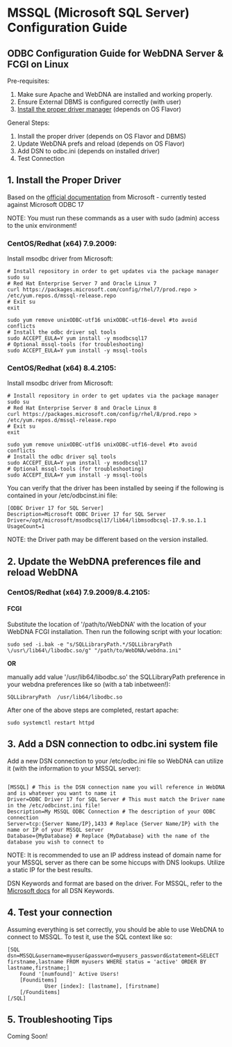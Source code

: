 # MSSQL (Microsoft SQL Server) Configuration Guide
## ODBC Configuration Guide for WebDNA Server & FCGI on Linux

Pre-requisites:
1. Make sure Apache and WebDNA are installed and working properly.
1. Ensure External DBMS is configured correctly (with user) 
1. [Install the proper driver manager](README.md) (depends on OS Flavor)

General Steps:
1. Install the proper driver (depends on OS Flavor and DBMS) 
1. Update WebDNA prefs and reload (depends on OS Flavor)
1. Add DSN to odbc.ini (depends on installed driver)
1. Test Connection

## 1. Install the Proper Driver
Based on the [official documentation](https://docs.microsoft.com/en-us/sql/connect/odbc/linux-mac/installing-the-microsoft-odbc-driver-for-sql-server?view=sql-server-ver15#17) from Microsoft - currently tested against Microsoft ODBC 17

NOTE: You must run these commands as a user with sudo (admin) access to the unix environment!

### CentOS/Redhat (x64) 7.9.2009:
Install msodbc driver from Microsoft:
```SHELL
# Install repository in order to get updates via the package manager
sudo su
# Red Hat Enterprise Server 7 and Oracle Linux 7
curl https://packages.microsoft.com/config/rhel/7/prod.repo > /etc/yum.repos.d/mssql-release.repo
# Exit su
exit

sudo yum remove unixODBC-utf16 unixODBC-utf16-devel #to avoid conflicts
# Install the odbc driver sql tools
sudo ACCEPT_EULA=Y yum install -y msodbcsql17
# Optional mssql-tools (for troubleshooting)
sudo ACCEPT_EULA=Y yum install -y mssql-tools
```

### CentOS/Redhat (x64) 8.4.2105:
Install msodbc driver from Microsoft:
```SHELL
# Install repository in order to get updates via the package manager
sudo su
# Red Hat Enterprise Server 8 and Oracle Linux 8
curl https://packages.microsoft.com/config/rhel/8/prod.repo > /etc/yum.repos.d/mssql-release.repo
# Exit su
exit

sudo yum remove unixODBC-utf16 unixODBC-utf16-devel #to avoid conflicts
# Install the odbc driver sql tools
sudo ACCEPT_EULA=Y yum install -y msodbcsql17
# Optional mssql-tools (for troubleshooting)
sudo ACCEPT_EULA=Y yum install -y mssql-tools
```

You can verify that the driver has been installed by seeing if the following is contained in your /etc/odbcinst.ini file:
```FILE
[ODBC Driver 17 for SQL Server]
Description=Microsoft ODBC Driver 17 for SQL Server
Driver=/opt/microsoft/msodbcsql17/lib64/libmsodbcsql-17.9.so.1.1
UsageCount=1
```
NOTE: the Driver path may be different based on the version installed.

## 2. Update the WebDNA preferences file and reload WebDNA
### CentOS/Redhat (x64) 7.9.2009/8.4.2105:
#### FCGI
Substitute the location of '/path/to/WebDNA' with the location of your WebDNA FCGI installation. Then run the following script with your location:
```SHELL
sudo sed -i.bak -e "s/SQLLibraryPath.*/SQLLibraryPath	\/usr\/lib64\/libodbc.so/g" "/path/to/WebDNA/webdna.ini"
```
<b>OR</b>

manually add value '/usr/lib64/libodbc.so' the SQLLibraryPath preference in your webdna preferences like so (with a tab inbetween!):
```FILE
SQLLibraryPath	/usr/lib64/libodbc.so
```
After one of the above steps are completed, restart apache:
 ```SHELL
sudo systemctl restart httpd
```

## 3. Add a DSN connection to odbc.ini system file
Add a new DSN connection to your /etc/odbc.ini file so WebDNA can utilize it (with the information to your MSSQL server):
```FILE

[MSSQL] # This is the DSN connection name you will reference in WebDNA and is whatever you want to name it
Driver=ODBC Driver 17 for SQL Server # This must match the Driver name in the /etc/odbcinst.ini file!
Description=My MSSQL ODBC Connection # The description of your ODBC connection
Server=tcp:{Server Name/IP},1433 # Replace {Server Name/IP} with the name or IP of your MSSQL server
Database={MyDatabase} # Replace {MyDatabase} with the name of the database you wish to connect to

```

NOTE: It is recommended to use an IP address instead of domain name for your MSSQL server as there can be some hiccups with DNS lookups. Utilize a static IP for the best results.

DSN Keywords and format are based on the driver. For MSSQL, refer to the [Microsoft docs](https://docs.microsoft.com/en-us/sql/connect/odbc/dsn-connection-string-attribute?view=sql-server-ver15) for all DSN Keywords.

## 4. Test your connection
Assuming everything is set correctly, you should be able to use WebDNA to connect to MSSQL. To test it, use the SQL context like so:
```WEBDNA
[SQL dsn=MSSQL&username=myuser&password=myusers_password&statement=SELECT firstname,lastname FROM myusers WHERE status = 'active' ORDER BY lastname,firstname;]
	Found '[numfound]' Active Users!
	[Founditems]
			User [index]: [lastname], [firstname]
	[/Founditems]
[/SQL]
```

## 5. Troubleshooting Tips
Coming Soon!